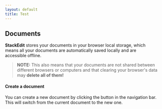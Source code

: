 ```yaml
---
layout: default
title: Test
---
```


Documents
---------

**StackEdit** stores your documents in your browser local storage, which means all your documents are automatically saved locally and are accessible offline.

> **NOTE:** This also means that your documents are not shared between different browsers or computers and that clearing your browser's data may **delete all of them!**

#### <i class="icon-file"></i> Create a document

You can create a new document by clicking the <i class="icon-file"></i> button in the navigation bar. This will switch from the current document to the new one.
